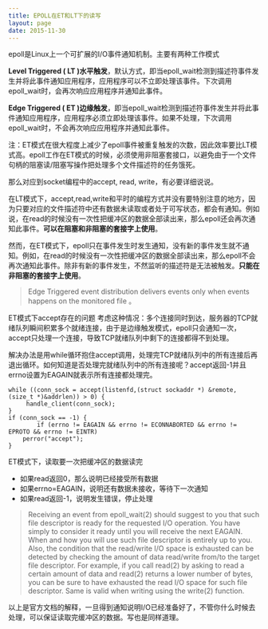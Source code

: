 ```yaml
---
title: EPOLL在ET和LT下的读写
layout: page
date: 2015-11-30
---
```


epoll是Linux上一个可扩展的I/O事件通知机制。主要有两种工作模式

**Level Triggered ( LT )水平触发**，默认方式，即当epoll_wait检测到描述符事件发生并将此事件通知应用程序，应用程序可以不立即处理该事件。下次调用epoll_wait时，会再次响应应用程序并通知此事件。

**Edge Triggered ( ET )边缘触发**，即当epoll_wait检测到描述符事件发生并将此事件通知应用程序，应用程序必须立即处理该事件。如果不处理，下次调用epoll_wait时，不会再次响应应用程序并通知此事件。

注：ET模式在很大程度上减少了epoll事件被重复触发的次数，因此效率要比LT模式高。epoll工作在ET模式的时候，必须使用非阻塞套接口，以避免由于一个文件句柄的阻塞读/阻塞写操作把处理多个文件描述符的任务饿死。

那么对应到socket编程中的accept, read, write，有必要详细说说。

在LT模式下，accept,read,write和平时的编程方式并没有要特别注意的地方，因为只要对应的文件描述符中还有数据未读取或者处于可写状态，都会有通知。例如说，在read的时候没有一次性把缓冲区的数据全部读出来，那么epoll还会再次通知此事件。**可以在阻塞和非阻塞的套接字上使用**。

然而，在ET模式下，epoll只在事件发生时发生通知，没有新的事件发生就不通知。例如，在read的时候没有一次性把缓冲区的数据全部读出来，那么epoll不会再次通知此事件。除非有新的事件发生，不然监听的描述符是无法被触发。**只能在非阻塞的套接字上使用**。
>Edge Triggered event distribution delivers events only when events happens on the monitored file 。

ET模式下accept存在的问题
考虑这种情况：多个连接同时到达，服务器的TCP就绪队列瞬间积累多个就绪连接，由于是边缘触发模式，epoll只会通知一次，accept只处理一个连接，导致TCP就绪队列中剩下的连接都得不到处理。

解决办法是用while循环抱住accept调用，处理完TCP就绪队列中的所有连接后再退出循环。如何知道是否处理完就绪队列中的所有连接呢？accept返回-1并且errno设置为EAGAIN就表示所有连接都处理完。

	while ((conn_sock = accept(listenfd,(struct sockaddr *) &remote, (size_t *)&addrlen)) > 0) {
		 handle_client(conn_sock);
	}
	if (conn_sock == -1) {
		    if (errno != EAGAIN && errno != ECONNABORTED && errno != EPROTO && errno != EINTR)
	    perror("accept");
	}
ET模式下，读取要一次把缓冲区的数据读完

- 如果read返回0，那么说明已经接受所有数据
- 如果errno=EAGAIN，说明还有数据未接收，等待下一次通知
- 如果read返回-1，说明发生错误，停止处理

> Receiving an event from epoll_wait(2) should suggest to you that such file descriptor is ready for the requested I/O operation. You have simply to consider it ready until you will receive the next EAGAIN. When and how you will use such file descriptor is entirely up to you. Also, the condition that the read/write I/O space is exhausted can be detected by checking the amount of data read/write from/to the target file descriptor. For example, if you call read(2) by asking to read a certain amount of data and read(2) returns a lower number of bytes, you can be sure to have exhausted the read I/O space for such file descriptor. Same is valid when writing using the write(2) function.

以上是官方文档的解释，一旦得到通知说明I/O已经准备好了，不管你什么时候去处理，可以保证读取完缓冲区的数据。写也是同样道理。
